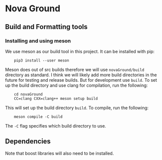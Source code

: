 # Nova Ground

## Build and Formatting tools
### Installing and using meson
We use meson as our build tool in this project. It can be installed with pip:
```
    pip3 install --user meson
```
Meson does out of src builds therefore we will use `novaGround/build` directory as standard. I think we will likely add more build directories in the future for testing and release builds. But for development use `build`. To set up the build directory and use clang for compilation, run the following:
```
    cd novaGround
    CC=clang CXX=clang++ meson setup build
```
This will set up the build directory `build`. To compile, run the following:
```
    meson compile -C build
```
The `-C` flag specifies which build directory to use.

## Dependencies
Note that boost libraries will also need to be installed.

<!-- ### Using clang-tidy (note still trying to make this work)
There is a `.clang_tidy` file in the directory that will perform linting on our code. Meson will automatically run this if you have `clang-tidy` available on your system. On mac this can be done by first making sure `llvm` is installed:
```
    brew install llvm
```
You can determine the location of clang-tidy with
```
    brew list llvm | grep bin/clang-tidy
```
Then you can set up an alias in `~/.zshrc` or `~/.bashrc` depending on what shell you use. Make sure to change the directory if it's different to mine:
```
    # For zsh
    echo "alias clang-tidy=\"/usr/local/Cellar/llvm/17.0.6_1/bin/clang-tidy\"" >> ~/.zshrc

    # For bash
    echo "alias clang-tidy=\"/usr/local/Cellar/llvm/17.0.6_1/bin/clang-tidy\"" >> ~/.bashrc
``` -->